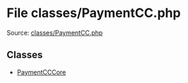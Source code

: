 File classes/PaymentCC.php
=========

Source: [classes/PaymentCC.php](https://github.com/PrestaShop/PrestaShop/blob/1.5.6.0/classes/PaymentCC.php)


Classes
-------

* [PaymentCCCore](class.PaymentCCCore.md)

